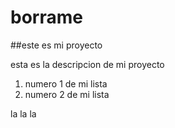 # borrame

##este es mi proyecto

esta es la descripcion de mi proyecto

1. numero 1 de mi lista
2. numero 2 de mi lista 

la la la